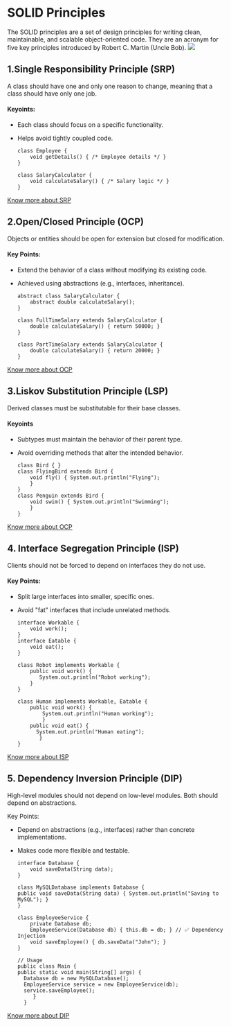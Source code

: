 # SOLID Principles
The SOLID principles are a set of design principles for writing clean, maintainable, and scalable object-oriented code. 
    They are an acronym for five key principles introduced by Robert C. Martin (Uncle Bob).
![](https://media.geeksforgeeks.org/wp-content/uploads/20241011163144806245/SOLID-Principles-in-Programming.webp)
  ## 1.Single Responsibility Principle (SRP) 
  A class should have one and only one reason to change, meaning that a class should have only one job.
#### Keyoints:
+ Each class should focus on a specific functionality.
- Helps avoid tightly coupled code.

      class Employee {
          void getDetails() { /* Employee details */ }
      }

      class SalaryCalculator {
          void calculateSalary() { /* Salary logic */ }
      }

[Know more about SRP](https://www.techtarget.com/whatis/definition/Single-Responsibility-Principle-SRP)


## 2.Open/Closed Principle (OCP)
 Objects or entities should be open for extension but closed for modification.
#### Key Points:

+ Extend the behavior of a class without modifying its existing code.
+ Achieved using abstractions (e.g., interfaces, inheritance).
    
      abstract class SalaryCalculator {
          abstract double calculateSalary();
      }

      class FullTimeSalary extends SalaryCalculator {
          double calculateSalary() { return 50000; }
      }

      class PartTimeSalary extends SalaryCalculator {
          double calculateSalary() { return 20000; }
      }

[Know more about OCP](https://en.wikipedia.org/wiki/Open%E2%80%93closed_principle)

## 3.Liskov Substitution Principle (LSP)
Derived classes must be substitutable for their base classes.
#### Keyoints
+ Subtypes must maintain the behavior of their parent type.
+ Avoid overriding methods that alter the intended behavior.


      class Bird { }
      class FlyingBird extends Bird { 
          void fly() { System.out.println("Flying"); 
          }
      }
      class Penguin extends Bird { 
          void swim() { System.out.println("Swimming"); 
          }
      }
  
[Know more about OCP](https://www.linkedin.com/pulse/liskov-substitution-principle-lsp-frontend-prithveesh-goel)

## 4. Interface Segregation Principle (ISP)
Clients should not be forced to depend on interfaces they do not use.
#### Key Points:
+ Split large interfaces into smaller, specific ones.
+ Avoid "fat" interfaces that include unrelated methods.


      interface Workable { 
          void work(); 
      }
      interface Eatable { 
          void eat();
      }

      class Robot implements Workable {
          public void work() { 
             System.out.println("Robot working"); 
          }
      }

      class Human implements Workable, Eatable {
          public void work() { 
              System.out.println("Human working"); 
              }
          public void eat() { 
            System.out.println("Human eating");
             }
      }


[Know more about ISP](https://en.wikipedia.org/wiki/Interface_segregation_principle)

## 5. Dependency Inversion Principle (DIP)
High-level modules should not depend on low-level modules. Both should depend on abstractions.

Key Points:

+ Depend on abstractions (e.g., interfaces) rather than concrete implementations.
+ Makes code more flexible and testable.



      interface Database {
          void saveData(String data);
      }

      class MySQLDatabase implements Database {
      public void saveData(String data) { System.out.println("Saving to MySQL"); }
      }

      class EmployeeService {
          private Database db;
          EmployeeService(Database db) { this.db = db; } // ✅ Dependency Injection
          void saveEmployee() { db.saveData("John"); }
      }

      // Usage
      public class Main {
      public static void main(String[] args) {
        Database db = new MySQLDatabase();
        EmployeeService service = new EmployeeService(db);
        service.saveEmployee();
           }
        }

[Know more about DIP](https://www.geeksforgeeks.org/dependecy-inversion-principle-solid/)
